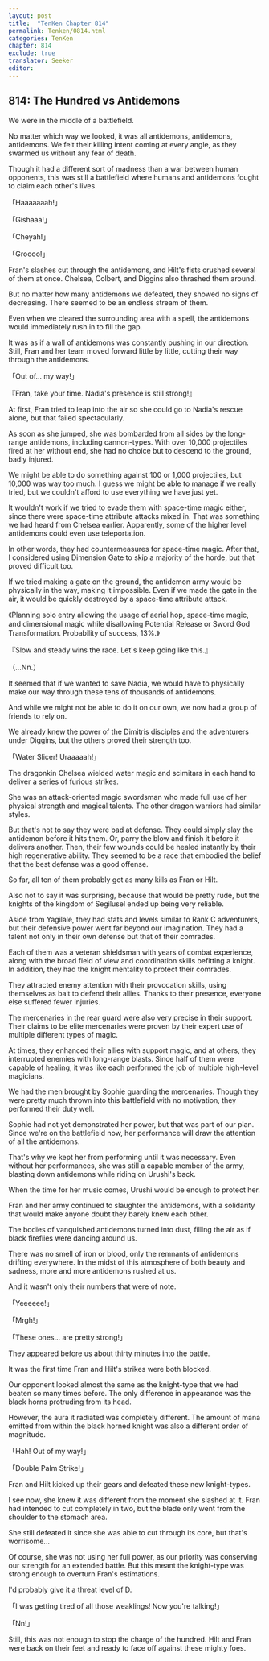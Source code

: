 ```yaml
---
layout: post
title:  "TenKen Chapter 814"
permalink: Tenken/0814.html
categories: TenKen
chapter: 814
exclude: true
translator: Seeker
editor: 
---
```

<h2>814: The Hundred vs Antidemons</h2>

We were in the middle of a battlefield.

No matter which way we looked, it was all antidemons, antidemons, antidemons. We felt their killing intent coming at every angle, as they swarmed us without any fear of death.

Though it had a different sort of madness than a war between human opponents, this was still a battlefield where humans and antidemons fought to claim each other's lives.

「Haaaaaaah!」

「Gishaaa!」

「Cheyah!」

「Groooo!」

Fran's slashes cut through the antidemons, and Hilt's fists crushed several of them at once. Chelsea, Colbert, and Diggins also thrashed them around.

But no matter how many antidemons we defeated, they showed no signs of decreasing. There seemed to be an endless stream of them.

Even when we cleared the surrounding area with a spell, the antidemons would immediately rush in to fill the gap.

It was as if a wall of antidemons was constantly pushing in our direction. Still, Fran and her team moved forward little by little, cutting their way through the antidemons.

「Out of... my way!」

『Fran, take your time. Nadia's presence is still strong!』

At first, Fran tried to leap into the air so she could go to Nadia's rescue alone, but that failed spectacularly.

As soon as she jumped, she was bombarded from all sides by the long-range antidemons, including cannon-types. With over 10,000 projectiles fired at her without end, she had no choice but to descend to the ground, badly injured.

We might be able to do something against 100 or 1,000 projectiles, but 10,000 was way too much. I guess we might be able to manage if we really tried, but we couldn't afford to use everything we have just yet.

It wouldn't work if we tried to evade them with space-time magic either, since there were space-time attribute attacks mixed in. That was something we had heard from Chelsea earlier. Apparently, some of the higher level antidemons could even use teleportation.

In other words, they had countermeasures for space-time magic. After that, I considered using Dimension Gate to skip a majority of the horde, but that proved difficult too.

If we tried making a gate on the ground, the antidemon army would be physically in the way, making it impossible. Even if we made the gate in the air, it would be quickly destroyed by a space-time attribute attack.

《Planning solo entry allowing the usage of aerial hop, space-time magic, and dimensional magic while disallowing Potential Release or Sword God Transformation. Probability of success, 13%.》

『Slow and steady wins the race. Let's keep going like this.』

（...Nn.）

It seemed that if we wanted to save Nadia, we would have to physically make our way through these tens of thousands of antidemons.

And while we might not be able to do it on our own, we now had a group of friends to rely on.

We already knew the power of the Dimitris disciples and the adventurers under Diggins, but the others proved their strength too.

「Water Slicer! Uraaaaah!」

The dragonkin Chelsea wielded water magic and scimitars in each hand to deliver a series of furious strikes.

She was an attack-oriented magic swordsman who made full use of her physical strength and magical talents. The other dragon warriors had similar styles.

But that's not to say they were bad at defense. They could simply slay the antidemon before it hits them. Or, parry the blow and finish it before it delivers another. Then, their few wounds could be healed instantly by their high regenerative ability. They seemed to be a race that embodied the belief that the best defense was a good offense.

So far, all ten of them probably got as many kills as Fran or Hilt.

Also not to say it was surprising, because that would be pretty rude, but the knights of the kingdom of Segilusel ended up being very reliable.

Aside from Yagilale, they had stats and levels similar to Rank C adventurers, but their defensive power went far beyond our imagination. They had a talent not only in their own defense but that of their comrades.

Each of them was a veteran shieldsman with years of combat experience, along with the broad field of view and coordination skills befitting a knight. In addition, they had the knight mentality to protect their comrades.

They attracted enemy attention with their provocation skills, using themselves as bait to defend their allies. Thanks to their presence, everyone else suffered fewer injuries.

The mercenaries in the rear guard were also very precise in their support. Their claims to be elite mercenaries were proven by their expert use of multiple different types of magic.

At times, they enhanced their allies with support magic, and at others, they interrupted enemies with long-range blasts. Since half of them were capable of healing, it was like each performed the job of multiple high-level magicians.

We had the men brought by Sophie guarding the mercenaries. Though they were pretty much thrown into this battlefield with no motivation, they performed their duty well.

Sophie had not yet demonstrated her power, but that was part of our plan. Since we're on the battlefield now, her performance will draw the attention of all the antidemons.

That's why we kept her from performing until it was necessary. Even without her performances, she was still a capable member of the army, blasting down antidemons while riding on Urushi's back.

When the time for her music comes, Urushi would be enough to protect her.

Fran and her army continued to slaughter the antidemons, with a solidarity that would make anyone doubt they barely knew each other.

The bodies of vanquished antidemons turned into dust, filling the air as if black fireflies were dancing around us.

There was no smell of iron or blood, only the remnants of antidemons drifting everywhere. In the midst of this atmosphere of both beauty and sadness, more and more antidemons rushed at us.

And it wasn't only their numbers that were of note.

「Yeeeeee!」

「Mrgh!」

「These ones... are pretty strong!」

They appeared before us about thirty minutes into the battle.

It was the first time Fran and Hilt's strikes were both blocked.

Our opponent looked almost the same as the knight-type that we had beaten so many times before. The only difference in appearance was the black horns protruding from its head.

However, the aura it radiated was completely different. The amount of mana emitted from within the black horned knight was also a different order of magnitude.

「Hah! Out of my way!」

「Double Palm Strike!」

Fran and Hilt kicked up their gears and defeated these new knight-types.

I see now, she knew it was different from the moment she slashed at it. Fran had intended to cut completely in two, but the blade only went from the shoulder to the stomach area.

She still defeated it since she was able to cut through its core, but that's worrisome...

Of course, she was not using her full power, as our priority was conserving our strength for an extended battle. But this meant the knight-type was strong enough to overturn Fran's estimations.

I'd probably give it a threat level of D.

「I was getting tired of all those weaklings! Now you're talking!」

「Nn!」

Still, this was not enough to stop the charge of the hundred. Hilt and Fran were back on their feet and ready to face off against these mighty foes.




